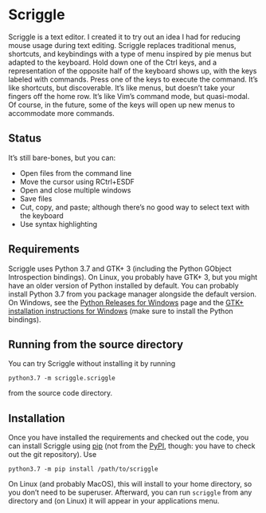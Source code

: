 # Scriggle
Scriggle is a text editor.  I created it to try out an idea I had for reducing mouse usage during text editing.  Scriggle replaces traditional menus, shortcuts, and keybindings with a type of menu inspired by pie menus but adapted to the keyboard.  Hold down one of the Ctrl keys, and a representation of the opposite half of the keyboard shows up, with the keys labeled with commands.  Press one of the keys to execute the command.  It’s like shortcuts, but discoverable.  It’s like menus, but doesn’t take your fingers off the home row.  It’s like Vim’s command mode, but quasi-modal.  Of course, in the future, some of the keys will open up new menus to accommodate more commands.

## Status
It’s still bare-bones, but you can:

 * Open files from the command line
 * Move the cursor using RCtrl+ESDF
 * Open and close multiple windows
 * Save files
 * Cut, copy, and paste; although there’s no good way to select text with the keyboard
 * Use syntax highlighting

## Requirements
Scriggle uses Python 3.7 and GTK+ 3 (including the Python GObject Introspection bindings).  On Linux, you probably have GTK+ 3, but you might have an older version of Python installed by default.  You can probably install Python 3.7 from you package manager alongside the default version.  On Windows, see the [Python Releases for Windows][1] page and the [GTK+ installation instructions for Windows][2] (make sure to install the Python bindings).

[1]: https://www.python.org/downloads/windows/
[2]: https://www.gtk.org/download/windows.php

## Running from the source directory
You can try Scriggle without installing it by running

    python3.7 -m scriggle.scriggle

from the source code directory.

## Installation
Once you have installed the requirements and checked out the code, you can install Scriggle using [pip][3] (not from the [PyPI][4], though: you have to check out the git repository).  Use

    python3.7 -m pip install /path/to/scriggle

On Linux (and probably MacOS), this will install to your home directory, so you don’t need to be superuser.  Afterward, you can run `scriggle` from any directory and (on Linux) it will appear in your applications menu.

[3]: https://pip.pypa.io/en/stable/
[4]: https://pypi.org/
